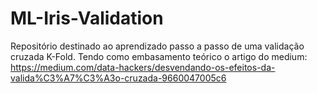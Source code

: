 # ML-Iris-Validation
Repositório destinado ao aprendizado passo a passo de uma validação cruzada K-Fold. Tendo como embasamento teórico o artigo do medium: https://medium.com/data-hackers/desvendando-os-efeitos-da-valida%C3%A7%C3%A3o-cruzada-9660047005c6
